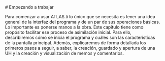 \# Empezando a trabajar

Para comenzar a usar ATLAS.ti lo único que se necesita es tener una idea general de la interfaz del programa y de un par de sus operaciones básicas. Lo importante es ponerse manos a la obra. Este capítulo tiene como propósito facilitar ese proceso de asimilación inicial. Para ello, describiremos cómo se inicia el programa y cuáles son las características de la pantalla principal. Además, explicaremos de forma detallada los primeros pasos a seguir, a saber, la creación, guardado y apertura de una UH y la creación y visualización de memos y comentarios.

